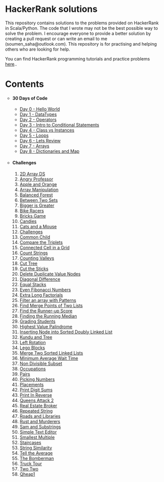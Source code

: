 <!DOCTYPE html>
<html>
<head>
<style>
ol.a { list-style-type: decimal; }
</style>
</head>
<body>

<h1>HackerRank solutions</h1>

<p>
This repository contains solutions to the problems provided on HackerRank in Scala/Python. The code that I wrote may not be the best possible way to solve the problem. I encourage everyone to provide a better solution by creating a pull request or can write an email to me (soumen_saha@outlook.com). This repository is for practising and helping others who are looking for help.

You can find HackerRank programming tutorials and practice problems <a href="https://www.hackerearth.com/practice/">here</a>..
</p>

<h1>Contents</h1>
<ul style="list-style-type: circle;">
<li>
<h4>30 Days of Code</h4>
<ul>
  <li><a href="https://github.com/imsoumen/HackerRank/blob/master/30_Days_of_Code/Day_0_Hello_World.scala">Day 0 - Hello World</a>&nbsp;</li>
  <li><a href="https://github.com/imsoumen/HackerRank/blob/master/30_Days_of_Code/Day_1_Data_Types.scala">Day 1 - DataTypes</a></li>
  <li><a href="https://github.com/imsoumen/HackerRank/blob/master/30_Days_of_Code/Day_2_Operators.scala">Day 2 - Operators</a></li>
  <li><a href="https://github.com/imsoumen/HackerRank/blob/master/30_Days_of_Code/Day_3_Intro_to_Conditional_Statements.scala">Day 3 - Intro to Conditional Statements</a></li>
  <li><a href="https://github.com/imsoumen/HackerRank/blob/master/30_Days_of_Code/Day_4_Class_vs_Instance.scala">Day 4 - Class vs Instances</a></li>
  <li><a href="https://github.com/imsoumen/HackerRank/blob/master/30_Days_of_Code/Day_5_Loops.scala">Day 5 - Loops</a></li>
  <li><a href="https://github.com/imsoumen/HackerRank/blob/master/30_Days_of_Code/Day_6_Lets_Review.scala">Day 6 - Lets Review</a></li>
  <li><a href="https://github.com/imsoumen/HackerRank/blob/master/30_Days_of_Code/Day_7_Arrays.scala">Day 7 - Arrays</a></li>
  <li><a href="https://github.com/imsoumen/HackerRank/blob/master/30_Days_of_Code/Day_8_Dictionaries_and_Map.scala">Day 8 - Dictionaries and Map</a></li>
<!--li><a href="">Zoos</a></li-->
</ul>
</li>
</ul>
<ul style="list-style-type: circle;">
<li>
<h4>Challenges</h4>
<ol class="a">
  <li><a href="https://github.com/imsoumen/HackerRank/blob/master/Challenges/2D_Array-DS.scala">2D Array DS</a></li>
  <li><a href="https://github.com/imsoumen/HackerRank/blob/master/Challenges/Angry_Professor.scala">Angry Professor</a></li>
  <li><a href="https://github.com/imsoumen/HackerRank/blob/master/Challenges/Apple_and_Orange.scala">Apple and Orange</a></li>
  <li><a href="https://github.com/imsoumen/HackerRank/blob/master/Challenges/Array_Manipulation.py">Array Manipulation</a></li>
  <li><a href="https://github.com/imsoumen/HackerRank/blob/master/Challenges/Balanced_Forest.py">Balanced Forest</a></li>
  <li><a href="https://github.com/imsoumen/HackerRank/blob/master/Challenges/Between_Two_Sets.py">Between Two Sets</a></li>
  <li><a href="https://github.com/imsoumen/HackerRank/blob/master/Challenges/Bigger_is_Greater.scala">Bigger is Greater</a></li>
  <li><a href="https://github.com/imsoumen/HackerRank/blob/master/Challenges/Bike_Racers.scala">Bike Racers</a></li>
  <li><a href="https://github.com/imsoumen/HackerRank/blob/master/Challenges/Bricks_Game.scala">Bricks Game</a></li>
  <li><a href="https://github.com/imsoumen/HackerRank/blob/master/Challenges/Candies.scala">Candies</a></li>
  <li><a href="https://github.com/imsoumen/HackerRank/blob/master/Challenges/Cats_and_A_Mouse.py">Cats and a Mouse</a></li>
  <li><a href="https://github.com/imsoumen/HackerRank/blob/master/Challenges/Challenges.sql">Challenges</a></li>
  <li><a href="https://github.com/imsoumen/HackerRank/blob/master/Challenges/CommonChild.py">Common Child</a></li>
  <li><a href="https://github.com/imsoumen/HackerRank/blob/master/Challenges/Compare_the_Triplets.scala">Compare the Triplets</a></li>
  <li><a href="https://github.com/imsoumen/HackerRank/blob/master/Challenges/Connected_Cell_in_a_Grid.scala">Connected Cell in a Grid</a></li>
  <li><a href="https://github.com/imsoumen/HackerRank/blob/master/Challenges/Count_Strings.scala">Count Strings</a></li>
  <li><a href="https://github.com/imsoumen/HackerRank/blob/master/Challenges/Counting_Valleys.scala">Counting Valleys</a></li>
  <li><a href="https://github.com/imsoumen/HackerRank/blob/master/Challenges/Cut_Tree.scala">Cut Tree</a></li>
  <li><a href="https://github.com/imsoumen/HackerRank/blob/master/Challenges/Cut_the_Sticks.py">Cut the Sticks</a></li>
  <li><a href="https://github.com/imsoumen/HackerRank/blob/master/Challenges/Delete_duplicate-value_nodes.py">Delete Duplicate Value Nodes</a></li>
  <li><a href="https://github.com/imsoumen/HackerRank/blob/master/Challenges/Diagonal_Difference.scala">Diagonal Difference</a></li>
  <li><a href="https://github.com/imsoumen/HackerRank/blob/master/Challenges/Equal_Stacks.scala">Equal Stacks</a></li>
  <li><a href="https://github.com/imsoumen/HackerRank/blob/master/Challenges/Even_Fibonacci_Numbers.scala">Even Fibonacci Numbers</a></li>
  <li><a href="https://github.com/imsoumen/HackerRank/blob/master/Challenges/ExtraLongFactorials.py">Extra Long Factorials</a></li>
  <li><a href="https://github.com/imsoumen/HackerRank/blob/master/Challenges/Filter_an_Array_with_Patterns.sh">Filter an array with Patterns</a></li>
  <li><a href="https://github.com/imsoumen/HackerRank/blob/master/Challenges/Find_Merge_Point_of_Two_Lists.py">Find Merge Points of Two Lists</a></li>
  <li><a href="https://github.com/imsoumen/HackerRank/blob/master/Challenges/Find_the_Runner-up_Score.py">Find the Runner-up Score</a></li>
  <li><a href="https://github.com/imsoumen/HackerRank/blob/master/Challenges/Find_the_Running_Median.scala">Finding the Running Median</a></li>
  <li><a href="https://github.com/imsoumen/HackerRank/blob/master/Challenges/Grading_Students.scala">Grading Students</a></li>
  <li><a href="https://github.com/imsoumen/HackerRank/blob/master/Challenges/Highest_Value_Palindrome.scala">Highest Value Palindrome</a></li>
  <li><a href="https://github.com/imsoumen/HackerRank/blob/master/Challenges/Inserting_NodeInto_Sorted_Doubly_Linked_List.py">Inserting Node into Sorted Doubly Linked List</a></li>
  <li><a href="https://github.com/imsoumen/HackerRank/blob/master/Challenges/Kundu_and_Tree.scala">Kundu and Tree</a></li>
  <li><a href="https://github.com/imsoumen/HackerRank/blob/master/Challenges/Left_Rotation.scala">Left Rotation</a></li>
  <li><a href="https://github.com/imsoumen/HackerRank/blob/master/Challenges/Lego_Blocks.py">Lego Blocks</a></li>
  <li><a href="https://github.com/imsoumen/HackerRank/blob/master/Challenges/Merge_Two_sorted_Linked_Lists.py">Merge Two Sorted Linked Lists</a></li>
  <li><a href="https://github.com/imsoumen/HackerRank/blob/master/Challenges/Minimum_Average_Waiting_Time.scala">Minimum Average Wait Time</a></li>
  <li><a href="https://github.com/imsoumen/HackerRank/blob/master/Challenges/Non_Divisible_Subset.scala">Non Divisible Subset</a></li>
  <li><a href="https://github.com/imsoumen/HackerRank/blob/master/Challenges/Occupations.sql">Occupations</a></li>
  <li><a href="https://github.com/imsoumen/HackerRank/blob/master/Challenges/Pairs.scala">Pairs</a></li>
  <li><a href="https://github.com/imsoumen/HackerRank/blob/master/Challenges/Picking_Numbers.scala">Picking Numbers</a></li>
  <li><a href="https://github.com/imsoumen/HackerRank/blob/master/Challenges/Placements.sql">Placements</a></li>
  <li><a href="https://github.com/imsoumen/HackerRank/blob/master/Challenges/Print_Digit_Sums.scala">Print Digit Sums</a></li>
  <li><a href="https://github.com/imsoumen/HackerRank/blob/master/Challenges/Print_in_Reverse.scala">Print In Reverse</a></li>
  <li><a href="https://github.com/imsoumen/HackerRank/blob/master/Challenges/Queens_Attack_2.scala">Queens Attack 2</a></li>
  <li><a href="https://github.com/imsoumen/HackerRank/blob/master/Challenges/Real_Estate_Broker.py">Real Estate Broker</a></li>
  <li><a href="https://github.com/imsoumen/HackerRank/blob/master/Challenges/Repeated_String.py">Repeated String</a></li>
  <li><a href="https://github.com/imsoumen/HackerRank/blob/master/Challenges/Roads_and_Libraries.scala">Roads and Libraries</a></li>
  <li><a href="https://github.com/imsoumen/HackerRank/blob/master/Challenges/Rust_and_Murderer.py">Rust and Murderers</a></li>
  <li><a href="https://github.com/imsoumen/HackerRank/blob/master/Challenges/Sam_and_Substrings.py">Sam and Substrings</a></li>
  <li><a href="https://github.com/imsoumen/HackerRank/blob/master/Challenges/Simple_Text_Editor.scala">Simple Text Editor</a></li>
  <li><a href="https://github.com/imsoumen/HackerRank/blob/master/Challenges/Smallest_Multiple.py">Smallest Multiple</a></li>
  <li><a href="https://github.com/imsoumen/HackerRank/blob/master/Challenges/Staircases.scala">Staircases</a></li>
  <li><a href="https://github.com/imsoumen/HackerRank/blob/master/Challenges/String_Similarity.scala">String Similarity</a></li>
  <li><a href="https://github.com/imsoumen/HackerRank/blob/master/Challenges/Tell_the_Average.scala">Tell the Average</a></li>
  <li><a href="https://github.com/imsoumen/HackerRank/blob/master/Challenges/The_Bomberman.scala">The Bomberman</a></li>
  <li><a href="https://github.com/imsoumen/HackerRank/blob/master/Challenges/Truck_Tour.scala">Truck Tour</a></li>
  <li><a href="https://github.com/imsoumen/HackerRank/blob/master/Challenges/Two_Two.scala">Two Two</a></li>
  <li><a href="https://github.com/imsoumen/HackerRank/blob/master/Challenges/qheap1.scala">Qheap1</a></li>
  <!--li><a href="">Zoos</a></li-->
</ol>
</li>
</ul>

</li>
</ul>





</body>
</html>



